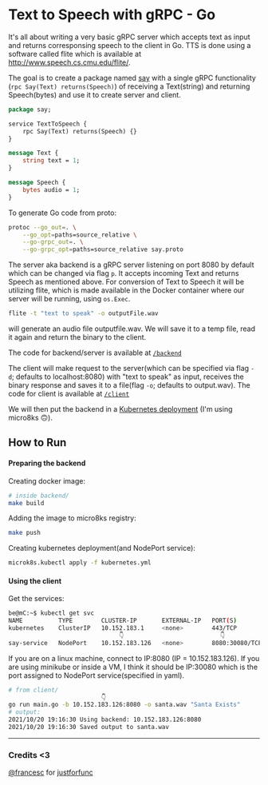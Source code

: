 # Text to Speech with gRPC - Go

It's all about writing a very basic gRPC server which accepts text as input and returns corresponsing speech to the client in Go. TTS is done using a software called flite which is available at http://www.speech.cs.cmu.edu/flite/.

The goal is to create a package named [say](./say) with a single gRPC functionality (`rpc Say(Text) returns(Speech)`) of receiving a Text(string) and returning Speech(bytes) and use it to create server and client.

```proto
package say;

service TextToSpeech {
    rpc Say(Text) returns(Speech) {}
}

message Text {
    string text = 1;
}

message Speech {
    bytes audio = 1;
}
```

To generate Go code from proto:
```sh
protoc --go_out=. \
    --go_opt=paths=source_relative \
    --go-grpc_out=. \
    --go-grpc_opt=paths=source_relative say.proto
```

The server aka backend is a gRPC server listening on port 8080 by default which can be changed via flag `p`. It accepts incoming Text and returns Speech as mentioned above. For conversion of Text to Speech it will be utilizing flite, which is made available in the Docker container where our server will be running, using `os.Exec`.

```sh
flite -t "text to speak" -o outputFile.wav
```
will generate an audio file outputfile.wav. We will save it to a temp file, read it again and return the binary to the client.

The code for backend/server is available at [`/backend`](./backend)

The client will make request to the server(which can be specified via flag `-d`; defaults to localhost:8080) with "text to speak" as input, receives the binary response and saves it to a file(flag `-o`; defaults to output.wav). The code for client is available at [`/client`](./client)

We will then put the backend in a [Kubernetes deployment](./backend/kubernetes.yml) (I'm using micro8ks 🙃).

## How to Run
#### Preparing the backend
Creating docker image:
```sh
# inside backend/
make build
```
Adding the image to micro8ks registry:
```sh
make push
```
Creating kubernetes deployment(and NodePort service):
```sh
microk8s.kubectl apply -f kubernetes.yml
```

#### Using the client
Get the services:
```sh
be@mC:~$ kubectl get svc
NAME          TYPE        CLUSTER-IP       EXTERNAL-IP   PORT(S)          AGE
kubernetes    ClusterIP   10.152.183.1     <none>        443/TCP          32h
                               👇                           👇
say-service   NodePort    10.152.183.126   <none>        8080:30080/TCP   3h38m
```
If you are on a linux machine, connect to IP:8080 (IP = 10.152.183.126). If you are using minikube or inside a VM, I think it should be IP:30080 which is the port assigned to NodePort service(specified in yaml).

```sh
# from client/
                          👇 
go run main.go -b 10.152.183.126:8080 -o santa.wav "Santa Exists"
# output:
2021/10/20 19:16:30 Using backend: 10.152.183.126:8080
2021/10/20 19:16:30 Saved output to santa.wav
```

---
### Credits <3
[@francesc](https://twitter.com/francesc) for [justforfunc](https://www.youtube.com/c/justforfunc)